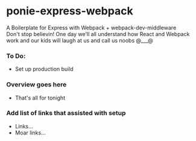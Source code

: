 # ponie-express-webpack

A Boilerplate for Express with Webpack + webpack-dev-middleware  
Don't stop believin! One day we'll all understand how React and Webpack work and our kids will laugh at us and call us noobs @___@

### To Do:
- Set up production build

### Overview goes here
- That's all for tonight


### Add list of links that assisted with setup
- Links...
- Moar links...